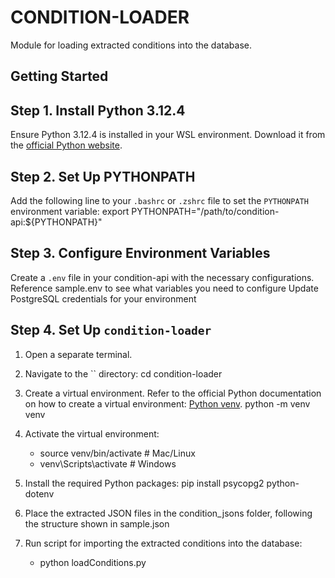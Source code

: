 # CONDITION-LOADER

Module for loading extracted conditions into the database.

## Getting Started

## Step 1. Install Python 3.12.4
Ensure Python 3.12.4 is installed in your WSL environment. Download it from the [official Python website](https://www.python.org/downloads/release/python-3124/).

## Step 2. Set Up PYTHONPATH
Add the following line to your `.bashrc` or `.zshrc` file to set the `PYTHONPATH` environment variable:
export PYTHONPATH="/path/to/condition-api:${PYTHONPATH}"

## Step 3. Configure Environment Variables
Create a `.env` file in your condition-api with the necessary configurations. Reference sample.env to see what variables you need to configure
Update PostgreSQL credentials for your environment

## Step 4. Set Up `condition-loader`
1. Open a separate terminal.

2. Navigate to the `` directory:
    cd condition-loader

3. Create a virtual environment. Refer to the official Python documentation on how to create a virtual environment: [Python venv](https://docs.python.org/3/library/venv.html).
    python -m venv venv

4. Activate the virtual environment:
    - source venv/bin/activate  # Mac/Linux
    - venv\Scripts\activate     # Windows

5. Install the required Python packages:
    pip install psycopg2 python-dotenv

6. Place the extracted JSON files in the condition_jsons folder, following the structure shown in sample.json

7. Run script for importing the extracted conditions into the database:
    - python loadConditions.py
